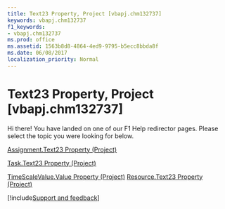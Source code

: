 ```yaml
---
title: Text23 Property, Project [vbapj.chm132737]
keywords: vbapj.chm132737
f1_keywords:
- vbapj.chm132737
ms.prod: office
ms.assetid: 1563b8d8-4864-4ed9-9795-b5ecc8bbda8f
ms.date: 06/08/2017
localization_priority: Normal
---
```



# Text23 Property, Project [vbapj.chm132737]

Hi there! You have landed on one of our F1 Help redirector pages. Please select the topic you were looking for below.

[Assignment.Text23 Property (Project)](https://msdn.microsoft.com/library/73a481bb-4a05-6bdc-2a9f-553295c742e6%28Office.15%29.aspx)

[Task.Text23 Property (Project)](https://msdn.microsoft.com/library/3263f528-dd9c-48c2-27fe-7f4ae69f2c11%28Office.15%29.aspx)

[TimeScaleValue.Value Property (Project)](https://msdn.microsoft.com/library/30665b24-bc19-a6a2-cb1b-a70c3736b05b%28Office.15%29.aspx)
[Resource.Text23 Property (Project)](https://msdn.microsoft.com/library/dc3cb6f1-9303-281e-f1af-f46acdea7a2a%28Office.15%29.aspx)

[!include[Support and feedback](~/includes/feedback-boilerplate.md)]